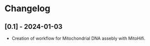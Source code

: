 # Changelog


## [0.1] - 2024-01-03

- Creation of workflow for Mitochondrial DNA assebly with MitoHifi.
